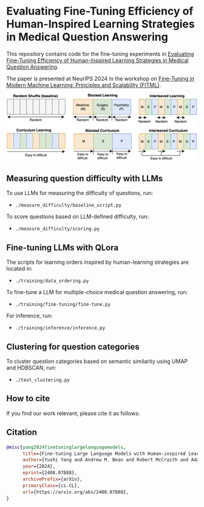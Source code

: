 # Evaluating Fine-Tuning Efficiency of Human-Inspired Learning Strategies in Medical Question Answering

This repository contains code for the fine-tuning experiments in [Evaluating Fine-Tuning Efficiency of Human-Inspired Learning Strategies in Medical Question Answering](https://arxiv.org/abs/2408.07888).

The paper is presented at NeurIPS 2024 in the workshop on [Fine-Tuning in Modern Machine Learning: Principles and Scalability (FITML)]([https://sites.google.com/view/neurips2024-ftw]).

![Fine-tuning with human-inspired learning strategies](learning_orders.png)


## Measuring question difficulty with LLMs

To use LLMs for measuring the difficulty of questions, run:
- `./measure_difficulty/baseline_script.py`

To score questions based on LLM-defined difficulty, run:
- `./measure_difficulty/scoring.py`

## Fine-tuning LLMs with QLora

The scripts for learning orders inspired by human-learning strategies are located in:
- `./training/data_ordering.py`

To fine-tune a LLM for multiple-choice medical question answering, run:
- `./training/fine-tuning/fine-tune.py`

For inference, run:
- `./training/inference/inference.py`

## Clustering for question categories

To cluster question categories based on semantic similarity using UMAP and HDBSCAN, run:
- `./text_clustering.py`

## How to cite

If you find our work relevant, please cite it as follows:

## Citation
```bibtex
@misc{yang2024finetuninglargelanguagemodels,
      title={Fine-tuning Large Language Models with Human-inspired Learning Strategies in Medical Question Answering}, 
      author={Yushi Yang and Andrew M. Bean and Robert McCraith and Adam Mahdi},
      year={2024},
      eprint={2408.07888},
      archivePrefix={arXiv},
      primaryClass={cs.CL},
      url={https://arxiv.org/abs/2408.07888}, 
}
```

